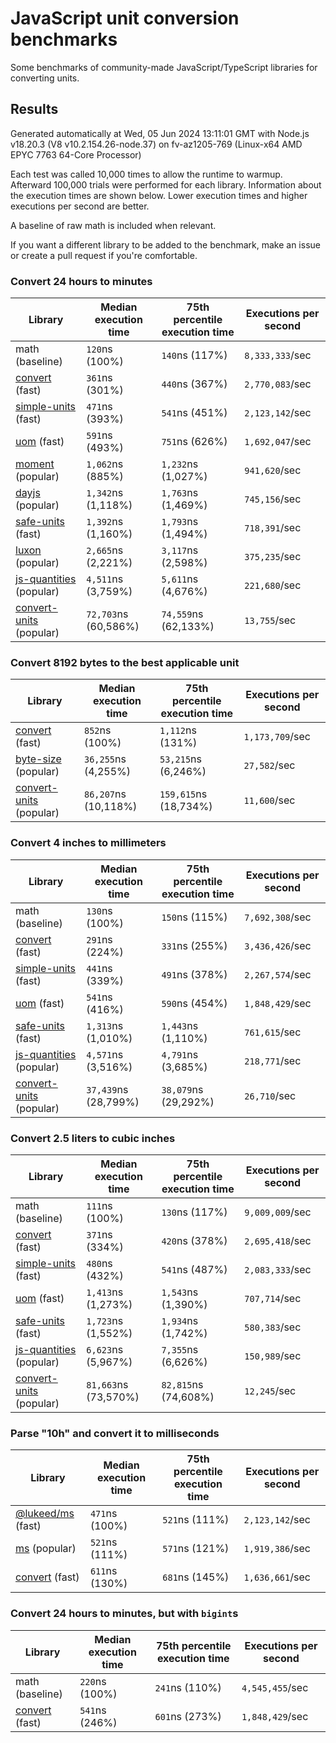 # JavaScript unit conversion benchmarks

Some benchmarks of community-made JavaScript/TypeScript libraries for converting units.

## Results

<!-- beginblock(results) -->

Generated automatically at Wed, 05 Jun 2024 13:11:01 GMT with Node.js v18.20.3 (V8 v10.2.154.26-node.37) on fv-az1205-769 (Linux-x64 AMD EPYC 7763 64-Core Processor)

Each test was called 10,000 times to allow the runtime to warmup.
Afterward 100,000 trials were performed for each library.
Information about the execution times are shown below.
Lower execution times and higher executions per second are better.

A baseline of raw math is included when relevant.

If you want a different library to be added to the benchmark, make an issue or create a pull request if you're comfortable.

### Convert 24 hours to minutes

| Library                                                            | Median execution time | 75th percentile execution time | Executions per second |
| ------------------------------------------------------------------ | --------------------- | ------------------------------ | --------------------- |
| math (baseline)                                                    | `120`ns (100%)        | `140`ns (117%)                 | `8,333,333`/sec       |
| [convert](https://npmjs.com/package/convert) (fast)                | `361`ns (301%)        | `440`ns (367%)                 | `2,770,083`/sec       |
| [simple-units](https://npmjs.com/package/simple-units) (fast)      | `471`ns (393%)        | `541`ns (451%)                 | `2,123,142`/sec       |
| [uom](https://npmjs.com/package/uom) (fast)                        | `591`ns (493%)        | `751`ns (626%)                 | `1,692,047`/sec       |
| [moment](https://npmjs.com/package/moment) (popular)               | `1,062`ns (885%)      | `1,232`ns (1,027%)             | `941,620`/sec         |
| [dayjs](https://npmjs.com/package/dayjs) (popular)                 | `1,342`ns (1,118%)    | `1,763`ns (1,469%)             | `745,156`/sec         |
| [safe-units](https://npmjs.com/package/safe-units) (fast)          | `1,392`ns (1,160%)    | `1,793`ns (1,494%)             | `718,391`/sec         |
| [luxon](https://npmjs.com/package/luxon) (popular)                 | `2,665`ns (2,221%)    | `3,117`ns (2,598%)             | `375,235`/sec         |
| [js-quantities](https://npmjs.com/package/js-quantities) (popular) | `4,511`ns (3,759%)    | `5,611`ns (4,676%)             | `221,680`/sec         |
| [convert-units](https://npmjs.com/package/convert-units) (popular) | `72,703`ns (60,586%)  | `74,559`ns (62,133%)           | `13,755`/sec          |

### Convert 8192 bytes to the best applicable unit

| Library                                                            | Median execution time | 75th percentile execution time | Executions per second |
| ------------------------------------------------------------------ | --------------------- | ------------------------------ | --------------------- |
| [convert](https://npmjs.com/package/convert) (fast)                | `852`ns (100%)        | `1,112`ns (131%)               | `1,173,709`/sec       |
| [byte-size](https://npmjs.com/package/byte-size) (popular)         | `36,255`ns (4,255%)   | `53,215`ns (6,246%)            | `27,582`/sec          |
| [convert-units](https://npmjs.com/package/convert-units) (popular) | `86,207`ns (10,118%)  | `159,615`ns (18,734%)          | `11,600`/sec          |

### Convert 4 inches to millimeters

| Library                                                            | Median execution time | 75th percentile execution time | Executions per second |
| ------------------------------------------------------------------ | --------------------- | ------------------------------ | --------------------- |
| math (baseline)                                                    | `130`ns (100%)        | `150`ns (115%)                 | `7,692,308`/sec       |
| [convert](https://npmjs.com/package/convert) (fast)                | `291`ns (224%)        | `331`ns (255%)                 | `3,436,426`/sec       |
| [simple-units](https://npmjs.com/package/simple-units) (fast)      | `441`ns (339%)        | `491`ns (378%)                 | `2,267,574`/sec       |
| [uom](https://npmjs.com/package/uom) (fast)                        | `541`ns (416%)        | `590`ns (454%)                 | `1,848,429`/sec       |
| [safe-units](https://npmjs.com/package/safe-units) (fast)          | `1,313`ns (1,010%)    | `1,443`ns (1,110%)             | `761,615`/sec         |
| [js-quantities](https://npmjs.com/package/js-quantities) (popular) | `4,571`ns (3,516%)    | `4,791`ns (3,685%)             | `218,771`/sec         |
| [convert-units](https://npmjs.com/package/convert-units) (popular) | `37,439`ns (28,799%)  | `38,079`ns (29,292%)           | `26,710`/sec          |

### Convert 2.5 liters to cubic inches

| Library                                                            | Median execution time | 75th percentile execution time | Executions per second |
| ------------------------------------------------------------------ | --------------------- | ------------------------------ | --------------------- |
| math (baseline)                                                    | `111`ns (100%)        | `130`ns (117%)                 | `9,009,009`/sec       |
| [convert](https://npmjs.com/package/convert) (fast)                | `371`ns (334%)        | `420`ns (378%)                 | `2,695,418`/sec       |
| [simple-units](https://npmjs.com/package/simple-units) (fast)      | `480`ns (432%)        | `541`ns (487%)                 | `2,083,333`/sec       |
| [uom](https://npmjs.com/package/uom) (fast)                        | `1,413`ns (1,273%)    | `1,543`ns (1,390%)             | `707,714`/sec         |
| [safe-units](https://npmjs.com/package/safe-units) (fast)          | `1,723`ns (1,552%)    | `1,934`ns (1,742%)             | `580,383`/sec         |
| [js-quantities](https://npmjs.com/package/js-quantities) (popular) | `6,623`ns (5,967%)    | `7,355`ns (6,626%)             | `150,989`/sec         |
| [convert-units](https://npmjs.com/package/convert-units) (popular) | `81,663`ns (73,570%)  | `82,815`ns (74,608%)           | `12,245`/sec          |

### Parse "10h" and convert it to milliseconds

| Library                                                   | Median execution time | 75th percentile execution time | Executions per second |
| --------------------------------------------------------- | --------------------- | ------------------------------ | --------------------- |
| [@lukeed/ms](https://npmjs.com/package/@lukeed/ms) (fast) | `471`ns (100%)        | `521`ns (111%)                 | `2,123,142`/sec       |
| [ms](https://npmjs.com/package/ms) (popular)              | `521`ns (111%)        | `571`ns (121%)                 | `1,919,386`/sec       |
| [convert](https://npmjs.com/package/convert) (fast)       | `611`ns (130%)        | `681`ns (145%)                 | `1,636,661`/sec       |

### Convert 24 hours to minutes, but with `bigint`s

| Library                                             | Median execution time | 75th percentile execution time | Executions per second |
| --------------------------------------------------- | --------------------- | ------------------------------ | --------------------- |
| math (baseline)                                     | `220`ns (100%)        | `241`ns (110%)                 | `4,545,455`/sec       |
| [convert](https://npmjs.com/package/convert) (fast) | `541`ns (246%)        | `601`ns (273%)                 | `1,848,429`/sec       |

<!-- endblock(results) -->
